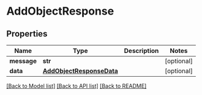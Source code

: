 # AddObjectResponse

## Properties
Name | Type | Description | Notes
------------ | ------------- | ------------- | -------------
**message** | **str** |  | [optional] 
**data** | [**AddObjectResponseData**](AddObjectResponseData.md) |  | [optional] 

[[Back to Model list]](../README.md#documentation-for-models) [[Back to API list]](../README.md#documentation-for-api-endpoints) [[Back to README]](../README.md)


